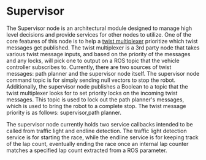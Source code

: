 Supervisor
=========

The Supervisor node is an architectural module designed to manage high level decisions and provide services for other nodes to utilize. One of the core features of this node is to help a [twist multiplexer](https://github.com/ros-teleop/twist_mux) prioritize which twist messages get published. The twist multiplexer is a 3rd party node that takes various twist message inputs, and based on the priority of the messages and any locks, will pick one to output on a ROS topic that the vehicle controller subscribes to. Currently, there are two sources of twist messages: path planner and the supervisor node itself. The supervisor node command topic is for simply sending null vectors to stop the robot. Additionally, the supervisor node publishes a Boolean to a topic that the twist multiplexer looks for to set priority locks on the incoming twist messages. This topic is used to lock out the path planner's messages, which is used to bring the robot to a complete stop. The twist message priority is as follows:  supervisor,path planner.

The supervisor node currently holds two service callbacks intended to be called from traffic light and endline detection. The traffic light detection service is for starting the race, while the endline service is for keeping track of the lap count, eventually ending the race once an internal lap counter matches a specified lap count extracted from a ROS parameter.